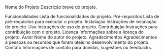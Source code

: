 Nome do Projeto
Descrição breve do projeto.

Funcionalidades
Lista de funcionalidades do projeto.
Pré-requisitos
Lista de pré-requisitos para executar o projeto.
Instalação
Instruções de instalação do projeto.
Uso
Instruções de uso do projeto.
Contribuição
Instruções para contribuição com o projeto.
Licença
Informações sobre a licença do projeto.
Autor
Nome do autor do projeto.
Agradecimentos
Agradecimentos a pessoas ou recursos que foram úteis no desenvolvimento do projeto.
Contato
Informações de contato para dúvidas, sugestões ou feedbacks.
